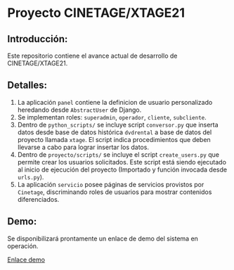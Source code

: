 # Proyecto CINETAGE/XTAGE21

## Introducción:  
Este repositorio contiene el avance actual de desarrollo de CINETAGE/XTAGE21.  

## Detalles:  
1. La aplicación `panel` contiene la definicion de usuario personalizado heredando desde `AbstractUser` de Django.  
1. Se implementan roles: `superadmin`, `operador`, `cliente`, `subcliente`.  
1. Dentro de `python_scripts/` se incluye script `conversor.py` que inserta datos desde base de datos histórica `dvdrental` a base de datos del proyecto llamada `xtage`. El script indica procedimientos que deben llevarse a cabo para lograr insertar los datos.  
1. Dentro de `proyecto/scripts/` se incluye el script `create_users.py` que permite crear los usuarios solicitados. Este script está siendo ejecutado al inicio de ejecución del proyecto (Importado y función invocada desde `urls.py`).    
1. La aplicación `servicio` posee páginas de servicios provistos por `Cinetage`, discriminando roles de usuarios para mostrar contenidos diferenciados.  

## Demo:  

Se disponibilizará prontamente un enlace de demo del sistema en operación.  

<a href="#">Enlace demo</a>
